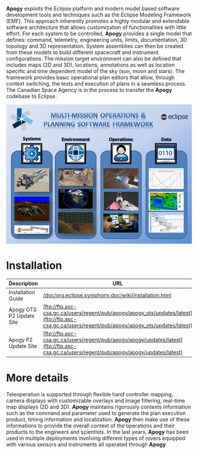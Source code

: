 **Apogy** exploits the Eclipse platform and modern model based software development tools and techniques such as the Eclipse Modeling Framework (EMF). This approach inherently promotes a highly modular and extendable software architecture that allows customization of functionalities with little effort. For each system to be controlled, **Apogy** provides a single model that defines: command, telemetry, engineering units, limits, documentation, 3D topology and 3D representation. System assemblies can then be created from these models to build different spacecraft and instrument configurations. The mission target environment can also be defined that includes maps (2D and 3D), locations, annotations as well as location specific and time dependent model of the sky (sun, moon and stars). The framework provides basic operational plan editors that allow, through context switching, the tests and execution of plans in a seamless process. The Canadian Space Agency is in the process to transfer the **Apogy** codebase to Eclipse.


![Apogy Overview](/doc/org.eclipse.symphony.doc/resources/main/apogy_overview.jpg "Apogy Overview")

# Installation #


Description               | URL
------------------------- | -------------
Installation Guide        | [/doc/org.eclipse.symphony.doc/wiki/installation.html](/doc/org.eclipse.symphony.doc/wiki/installation.html)
Apogy OTS P2 Update Site  | [ftp://ftp.asc-csa.gc.ca/users/regent/pub/apogy/apogy_ots/updates/latest](ftp://ftp.asc-csa.gc.ca/users/regent/pub/apogy/apogy_ots/updates/latest)
Apogy P2 Update Site  | [ftp://ftp.asc-csa.gc.ca/users/regent/pub/apogy/apogy/updates/latest](ftp://ftp.asc-csa.gc.ca/users/regent/pub/apogy/apogy/updates/latest)

# More details #
Teleoperation is supported through flexible hand controller mapping, camera displays with customizable overlays and image filtering, real-time map displays (2D and 3D). **Apogy** maintains rigorously contexts information such as the command and parameter used to generate the plan execution product, timing information and localization. **Apogy** then make use of these informations to provide the overall context of the operations and their products to the engineers and scientists. In the last years, **Apogy** has been used in multiple deployments involving different types of rovers equipped with various sensors and instruments all operated through **Apogy**.